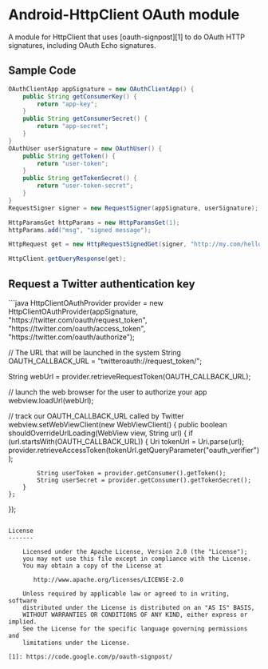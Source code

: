 Android-HttpClient OAuth module
===============================

A module for HttpClient that uses [oauth-signpost][1] to do OAuth HTTP signatures, including OAuth Echo signatures.

Sample Code
-----------

```java
OAuthClientApp appSignature = new OAuthClientApp() {
	public String getConsumerKey() {
		return "app-key";
	}
	public String getConsumerSecret() {
		return "app-secret";
	}
}
OAuthUser userSignature = new OAuthUser() {
	public String getToken() {
		return "user-token";
	}
	public String getTokenSecret() {
		return "user-token-secret";
	}
}
RequestSigner signer = new RequestSigner(appSignature, userSignature);

HttpParamsGet httpParams = new HttpParamsGet(1);
httpParams.add("msg", "signed message");

HttpRequest get = new HttpRequestSignedGet(signer, "http://my.com/hello", httpParams);

HttpClient.getQueryResponse(get);
```

<h2>Request a Twitter authentication key</h2>
```java
HttpClientOAuthProvider provider = new HttpClientOAuthProvider(appSignature,
    "https://twitter.com/oauth/request_token",
    "https://twitter.com/oauth/access_token",
    "https://twitter.com/oauth/authorize");

// The URL that will be launched in the system
String OAUTH_CALLBACK_URL = "twitteroauth://request_token/";

String webUrl = provider.retrieveRequestToken(OAUTH_CALLBACK_URL);

// launch the web browser for the user to authorize your app
webview.loadUrl(webUrl);

// track our OAUTH_CALLBACK_URL called by Twitter
webview.setWebViewClient(new WebViewClient() {
	public boolean shouldOverrideUrlLoading(WebView view, String url) {
		if (url.startsWith(OAUTH_CALLBACK_URL)) {
			Uri tokenUrl = Uri.parse(url);
			provider.retrieveAccessToken(tokenUrl.getQueryParameter("oauth_verifier"));
			
			String userToken = provider.getConsumer().getToken();
			String userSecret = provider.getConsumer().getTokenSecret();
		}
	};
});
```

License
-------

    Licensed under the Apache License, Version 2.0 (the "License");
    you may not use this file except in compliance with the License.
    You may obtain a copy of the License at

       http://www.apache.org/licenses/LICENSE-2.0

    Unless required by applicable law or agreed to in writing, software
    distributed under the License is distributed on an "AS IS" BASIS,
    WITHOUT WARRANTIES OR CONDITIONS OF ANY KIND, either express or implied.
    See the License for the specific language governing permissions and
    limitations under the License.

[1]: https://code.google.com/p/oauth-signpost/
